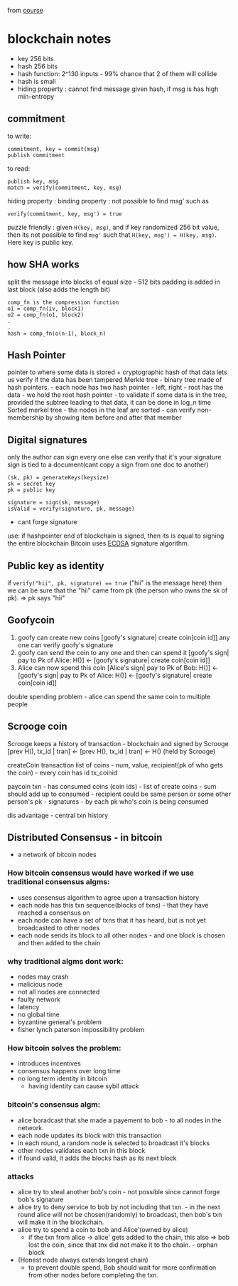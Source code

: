 from [course](https://www.coursera.org/learn/cryptocurrency)

# blockchain notes

- key 256 bits
- hash 256 bits
- hash function: 2^130 inputs - 99% chance that 2 of them will collide
- hash is small	
- hiding property : cannot find message given hash, if msg is has high min-entropy

## commitment

to write:

    commitment, key = commit(msg)
    publish commitment

to read:

    publish key, msg
    match = verify(commitment, key, msg)

hiding property :
binding property : not possible to find msg' such as 

    verify(commitment, key, msg') = true
puzzle friendly : given `H(key, msg)`, and if key randomized 256 bit value, then its not possible to find `msg'` such that `H(key, msg') = H(key, msg)`. Here key is public key. 

## how SHA works

split the message into blocks of equal size - 512 bits
padding is added in last block (also adds the length bit)

	comp_fn is the compression function
	o1 = comp_fn(iv, block1)
	o2 = comp_fn(o1, block2)
	.
	.
	hash = comp_fn(o(n-1), block_n)

## Hash Pointer
pointer to where some data is stored + cryptographic hash of that data
lets us verify if the data has been tampered
Merkle tree - binary tree made of hash pointers. 
			- each node has two hash pointer - left, right
			- root has the data
			- we hold the root hash pointer
			- to validate if some data is in the tree, provided the subtree leading to that data, it can be done in log_n time
Sorted merkel tree
		    - the nodes in the leaf are sorted
		    - can verify non-membership by showing item before and after that member

## Digital signatures
only the author can sign
every one else can verify that it's your signature
sign is tied to a document(cant copy a sign from one doc to another)

	(sk, pk) = generateKeys(keysize)
	sk = secret key
	pk = public key

	signature = sign(sk, message)
	isValid = verify(signature, pk, message)

- cant forge signature

use: if hashpointer end of blockchain is signed, then its is equal to signing the entire blockchain
Bitcoin uses [ECDSA](https://en.wikipedia.org/wiki/Elliptic_Curve_Digital_Signature_Algorithm) signature algorithm.

## Public key as identity

if `verify("hii", pk, signature) == true` ("hii" is the message here)
then we can be sure that the "hii" came from pk (the person who owns the sk of pk). => pk says "hii"

## Goofycoin

1) goofy can create new coins  [goofy's signature| create coin[coin id]]
any one can verify goofy's signature
2) goofy can send the coin to any one and then can spend it
[goofy's sign| pay to Pk of Alice: H()] <-  [goofy's signature| create coin[coin id]]
3) Alice can now spend this coin
[Alice's sign| pay to Pk of Bob: H()] <- [goofy's sign| pay to Pk of Alice: H()] <-  [goofy's signature| create coin[coin id]]

double spending problem - alice can spend the same coin to multiple people

## Scrooge coin

Scrooge keeps a history of transaction - blockchain and signed by Scrooge
[prev H(), tx_id | tran] <- [prev H(), tx_id | tran] <- H() (held by Scrooge)

createCoin transaction
list of coins
	- num, value, recipient(pk of who gets the coin)
	- every coin has id tx_coinid

paycoin txn
	- has consumed coins (coin ids)
	- list of create coins
		- sum should add up to consumed
		- recipient could be same person or some other person's pk
	- signatures
		- by each pk who's coin is being consumed

dis advantage - central txn history

## Distributed Consensus - in bitcoin

- a network of bitcoin nodes

### How bitcoin consensus would have worked if we use traditional consensus algms:

- uses consensus algorithm to agree upon a transaction history
- each node has this txn sequence(blocks of txns) - that they have reached a consensus on
- each node can have a set of txns that it has heard, but is not yet broadcasted to other nodes
- each node sends its block to all other nodes - and one block is chosen and then added to the chain

### why traditional algms dont work:

- nodes may crash
- malicious node
- not all nodes are connected
- faulty network
- latency
- no global time
- byzantine general's problem
- fisher lynch paterson impossibility problem

### How bitcoin solves the problem:

- introduces incentives
- consensus happens over long time
- no long term identity in bitcoin
	- having identity can cause sybil attack
		
### bitcoin's consensus algm:

- alice boradcast that she made a payement to bob - to all nodes in the network.	
- each node updates its block with this transaction
- in each round, a random node is selected to broadcast it's blocks
- other nodes validates each txn in this block
- if found valid, it adds the blocks hash as its next block 

### attacks

- alice try to steal another bob's coin - not possible since cannot forge bob's signature
- alice try to deny service to bob by not including that txn. - in the next round alice will not be chosen(randomly) to broadcast, then bob's txn will make it in the blockchain.
- alice try to spend a coin to bob and Alice'(owned by alice)
	- if the txn from alice -> alice' gets added to the chain, this also => bob lost the coin, since that tnx did not make it to the chain. - orphan block
- (Honest node always extends longest chain)
	- to prevent double spend, Bob should wait for more confirmation from other nodes before completing the txn.
